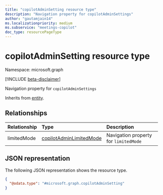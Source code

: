 ```yaml
---
title: "copilotAdminSetting resource type"
description: "Navigation property for copilotAdminSettings"
author: "gautamjain14"
ms.localizationpriority: medium
ms.subservice: "meetings-copilot"
doc_type: resourcePageType
---
```


# copilotAdminSetting resource type

Namespace: microsoft.graph

[!INCLUDE [beta-disclaimer](../../includes/beta-disclaimer.md)]

Navigation property for `copilotAdminSettings`


Inherits from [entity](../resources/entity.md).

## Relationships
|Relationship|Type|Description|
|:---|:---|:---|
|limitedMode|[copilotAdminLimitedMode](../resources/copilotadminlimitedmode.md)|Navigation property for `limitedMode`|

## JSON representation
The following JSON representation shows the resource type.
<!-- {
  "blockType": "resource",
  "keyProperty": "id",
  "@odata.type": "microsoft.graph.copilotAdminSetting",
  "baseType": "microsoft.graph.entity",
  "openType": false
}
-->
``` json
{
  "@odata.type": "#microsoft.graph.copilotAdminSetting"
}
```

